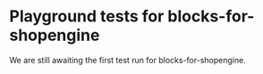# Playground tests for blocks-for-shopengine
We are still awaiting the first test run for blocks-for-shopengine.
